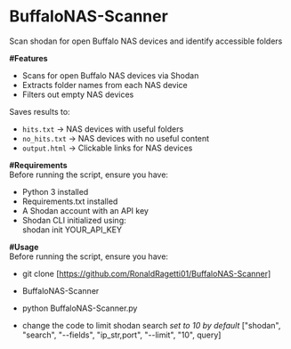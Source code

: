 # BuffaloNAS-Scanner
Scan shodan for open Buffalo NAS devices and identify accessible folders

**#Features**  
  - Scans for open Buffalo NAS devices via Shodan
  - Extracts folder names from each NAS device 
  - Filters out empty NAS devices
    
  Saves results to:  
   - `hits.txt` → NAS devices with useful folders  
   - `no_hits.txt` → NAS devices with no useful content  
   - `output.html` → Clickable links for NAS devices  

**#Requirements**  
  Before running the script, ensure you have:
   - Python 3 installed
   - Requirements.txt installed
   - A Shodan account with an API key  
   - Shodan CLI initialized using:  
          shodan init YOUR_API_KEY

**#Usage**  
  Before running the script, ensure you have:
   - git clone [https://github.com/RonaldRagetti01/BuffaloNAS-Scanner]
   - BuffaloNAS-Scanner
   - python BuffaloNAS-Scanner.py
       
   - change the code to limit shodan search *set to 10 by default*
          ["shodan", "search", "--fields", "ip_str,port", "--limit", "10", query]


